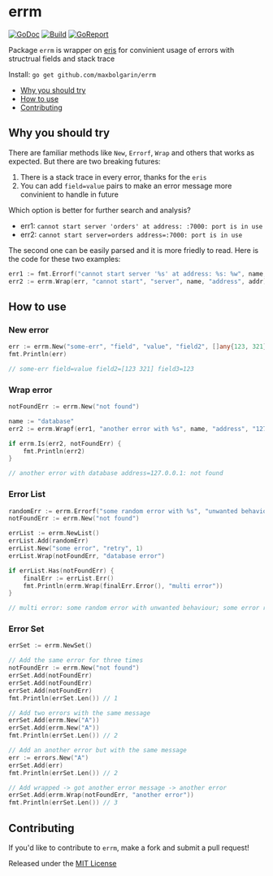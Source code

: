 # errm

[![GoDoc][doc-img]][doc] [![Build][ci-img]][ci] [![GoReport][report-img]][report]

Package `errm` is wrapper on [eris](https://github.com/rotisserie/eris) for convinient usage of errors with structrual fields and stack trace

Install: `go get github.com/maxbolgarin/errm`

- [Why you should try](#why-you-should-try)
- [How to use](#how-to-use)
- [Contributing](#contributing)

## Why you should try

There are familiar methods like `New`, `Errorf`, `Wrap` and others that works as expected. But there are two breaking futures:

1. There is a stack trace in every error, thanks for the `eris`
2. You can add `field=value` pairs to make an error message more convinient to handle in future

Which option is better for further search and analysis?

* err1: `cannot start server 'orders' at address: :7000: port is in use`
* err2: `cannot start server=orders address=:7000: port is in use`

The second one can be easily parsed and it is more friedly to read. Here is the code for these two examples:

```go
err1 := fmt.Errorf("cannot start server '%s' at address: %s: %w", name, addr, err)
err2 := errm.Wrap(err, "cannot start", "server", name, "address", addr)
```

## How to use


### New error

```go
err := errm.New("some-err", "field", "value", "field2", []any{123, 321}, "field3", 123, "field4")
fmt.Println(err) 

// some-err field=value field2=[123 321] field3=123
```

### Wrap error

```go
notFoundErr := errm.New("not found")

name := "database"
err2 := errm.Wrapf(err1, "another error with %s", name, "address", "127.0.0.1")

if errm.Is(err2, notFoundErr) {
    fmt.Println(err2)
}

// another error with database address=127.0.0.1: not found
```

### Error List

```go
randomErr := errm.Errorf("some random error with %s", "unwanted behaviour")
notFoundErr := errm.New("not found")

errList := errm.NewList()
errList.Add(randomErr)
errList.New("some error", "retry", 1)
errList.Wrap(notFoundErr, "database error")

if errList.Has(notFoundErr) {
    finalErr := errList.Err()
    fmt.Println(errm.Wrap(finalErr.Error(), "multi error")) 
}

// multi error: some random error with unwanted behaviour; some error retry=1; database error: not found
```

### Error Set

```go
errSet := errm.NewSet()

// Add the same error for three times
notFoundErr := errm.New("not found")
errSet.Add(notFoundErr)
errSet.Add(notFoundErr)
errSet.Add(notFoundErr)
fmt.Println(errSet.Len()) // 1

// Add two errors with the same message
errSet.Add(errm.New("A"))
errSet.Add(errm.New("A"))
fmt.Println(errSet.Len()) // 2

// Add an another error but with the same message
err := errors.New("A")
errSet.Add(err)
fmt.Println(errSet.Len()) // 2

// Add wrapped -> got another error message -> another error
errSet.Add(errm.Wrap(notFoundErr, "another error"))
fmt.Println(errSet.Len()) // 3

```

## Contributing

If you'd like to contribute to `errm`, make a fork and submit a pull request!

Released under the [MIT License]

[MIT License]: LICENSE.txt
[doc-img]: https://pkg.go.dev/badge/github.com/maxbolgarin/errm
[doc]: https://pkg.go.dev/github.com/maxbolgarin/errm
[ci-img]: https://github.com/maxbolgarin/errm/actions/workflows/go.yaml/badge.svg
[ci]: https://github.com/maxbolgarin/errm/actions
[report-img]: https://goreportcard.com/badge/github.com/maxbolgarin/errm
[report]: https://goreportcard.com/report/github.com/maxbolgarin/errm
